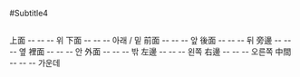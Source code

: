 #Subtitle4

##

上面 -- -- -- 위
下面 -- -- -- 아래 / 밑
前面 -- -- -- 앞
後面 -- -- -- 뒤
旁邊 -- -- -- 옆
裡面 -- -- -- 안
外面 -- -- -- 밖
左邊 -- -- -- 왼쪽
右邊 -- -- -- 오른쪽
中間 -- -- -- 가운데
